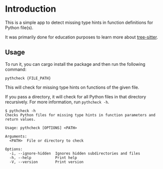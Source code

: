 # Introduction

This is a simple app to detect missing type hints in function definitions for Python
file(s).

It was primarily done for education purposes to learn more about [tree-sitter](https://tree-sitter.github.io/tree-sitter/).

## Usage

To run it, you can cargo install the package and then run the following command:

```
pythcheck {FILE_PATH}
```

This will check for missing type hints on functions of the given file.

If you pass a directory, it will check for all Python files in that
directory recursively. For more information, run `pythcheck -h`.

```
$ pythcheck -h
Checks Python files for missing type hints in function parameters and return values.

Usage: pythcheck [OPTIONS] <PATH>

Arguments:
  <PATH>  File or directory to check

Options:
  -i, --ignore-hidden  Ignores hidden subdirectories and files
  -h, --help           Print help
  -V, --version        Print version
```
